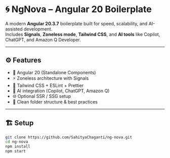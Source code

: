 # 🌀 NgNova – Angular 20 Boilerplate

A modern **Angular 20.3.7** boilerplate built for speed, scalability, and AI-assisted development.  
Includes **Signals**, **Zoneless mode**, **Tailwind CSS**, and **AI tools** like Copilot, ChatGPT, and Amazon Q Developer.

---

## ⚙️ Features

- 🚀 Angular 20 (Standalone Components)
- ⚡ Zoneless architecture with Signals
- 💅 Tailwind CSS + ESLint + Prettier
- 🧠 AI integration (Copilot, ChatGPT, Amazon Q)
- 🌐 Optional SSR / SSG setup
- 🧱 Clean folder structure & best practices

---

## 🏗️ Setup

```bash
git clone https://github.com/SahityaChaganti/ng-nova.git
cd ng-nova
npm install
npm start
```
